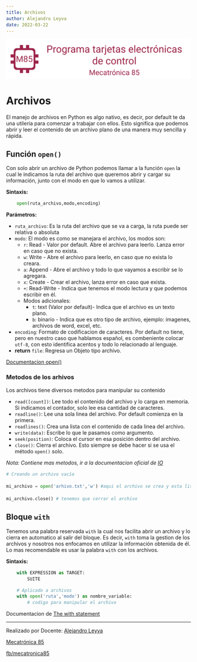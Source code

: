 ```yaml
---
title: Archivos
author: Alejandro Leyva
date: 2022-03-22
---
```


![banner](../assets/banner.png)

# Archivos

El manejo de archivos en Python es algo nativo, es decir, por default te da una utilería para comenzar a trabajar con ellos. Esto significa que podemos abrir y leer el contenido de un archivo plano de una manera muy sencilla y rápida.


## Función `open()`

Con solo abrir un archivo de Python podemos llamar a la función `open` la cual le indicamos la ruta del archivo que queremos abrir y cargar su información, junto con el modo en que lo vamos a utilizar.

**Sintaxis:**

```python
    open(ruta_archivo,modo,encoding)
```

**Parámetros:**

- `ruta_archivo`: Es la ruta del archivo que se va a carga, la ruta puede ser relativa o absoluta
- `modo`: El modo es como se manejara el archivo, los modos son:
    - `r`: Read - Valor por default. Abre el archivo para leerlo. Lanza error en caso que no exista.
    - `w`: Write - Abre el archivo para leerlo, en caso que no exista lo creara.
    - `a`: Append - Abre el archivo y todo lo que vayamos a escribir se lo agregara.
    - `x`: Create - Crear el archivo, lanza error en caso que exista.
    - `+`: Read-Write - Indica que tenemos el modo lectura y que podemos escribir en él.
    - Modos adicionales:
        - `t`: text (Valor por default)- Indica que el archivo es un texto plano.
        - `b`: binario - Indica que es otro tipo de archivo, ejemplo: imagenes, archivos de word, excel, etc.
- `encoding`: Formato de codificacion de caracteres. Por default no tiene, pero en nuestro caso que hablamos español, es combeniente colocar `utf-8`, con esto identifica acentos y todo lo relacionado al lenguaje.
- **return** `file`: Regresa un Objeto tipo archivo.

[Documentacion open()](https://docs.python.org/3/library/functions.html#open)

### Metodos de los arhivos

Los archivos tiene diversos metodos para manipular su contenido

- `read([count])`: Lee todo el contenido del archivo y lo carga en memoria. Si indicamos el contador, solo lee esa cantidad de caracteres.
- `readline()`: Lee una sola linea del archivo. Por default comienza en la primera.
- `readlines()`: Crea una lista con el contenido de cada linea del archivo.
- `write(data)`: Escribe lo que le pasamos como argumento.
- `seek(position)`: Coloca el cursor en esa posición dentro del archivo.
- `close()`: Cierra el archivo. Esto siempre se debe hacer si se usa el método `open()` solo.

*Nota: Contiene mas metodos, ir a la documentacion oficial de [IO](https://docs.python.org/3/library/io.html)*


```python
# Creando un archivo vacío

mi_archivo = open('arhivo.txt','w') #aqui el archivo se crea y esta listo para escribir en él

mi_archivo.close() # tenemos que cerrar el archivo
```

## Bloque `with`

Tenemos una palabra reservada `with` la cual nos facilita abrir un archivo y lo cierra en automatico al salir del bloque. Es decir, `with` toma la gestion de los archivos y nosotros nos enfocamos en utilizar la información obtenida de él. Lo mas recomendable es usar la palabra `with` con los archivos.

**Sintaxis:**
```python
    with EXPRESSION as TARGET:
        SUITE
```

```python
    # Aplicado a archivos
    with open('ruta','modo') as nombre_variable:
        # codigo para manipular el archivo

```

Documentacion de [The with statement](https://docs.python.org/3/reference/compound_stmts.html#the-with-statement)



---

Realizado por Docente: [Alejandro Leyva](https://www.alejandro-leyva.com/)

[Mecatrónica 85](https://mecatronica85.com/)

[fb/mecatronica85](https://www.facebook.com/mecatronica85)
